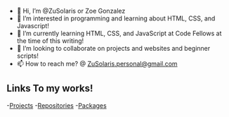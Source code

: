 - 👋 Hi, I’m @ZuSolaris or Zoe Gonzalez
- 👀 I’m interested in programming and learning about HTML, CSS, and Javascript!
- 🌱 I’m currently learning HTML, CSS, and JavaScript at Code Fellows at the time of this writing!
- 💞️ I’m looking to collaborate on projects and websites and beginner scripts!
- 📫 How to reach me? @ ZuSolaris.personal@gmail.com

## Links To my works!

-[Projects](https://github.com/ZuSolaris?tab=projects)
-[Repositories](https://github.com/ZuSolaris?tab=repositories)
-[Packages](https://github.com/ZuSolaris?tab=packages)


<!---
ZuSolaris/ZuSolaris is a ✨ special ✨ repository because its `README.md` (this file) appears on your GitHub profile.
You can click the Preview link to take a look at your changes.
--->
